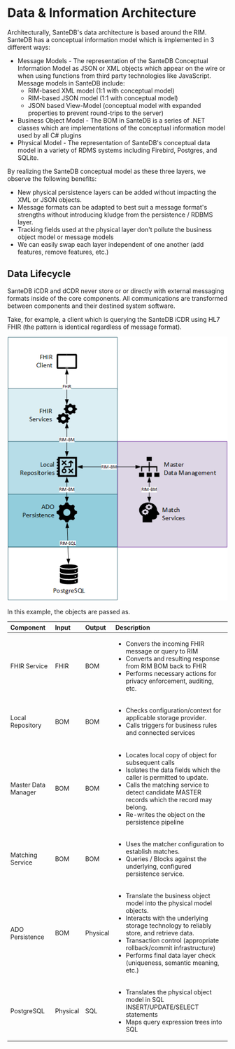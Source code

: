 # Data & Information Architecture

Architecturally, SanteDB's data architecture is based around the RIM. SanteDB has a conceptual information model which is implemented in 3 different ways:

* Message Models - The representation of the SanteDB Conceptual Information Model  as JSON or XML objects which appear on the wire or when using functions from third party technologies like JavaScript. Message models in SanteDB include:
  * RIM-based XML model \(1:1 with conceptual model\)
  * RIM-based JSON model \(1:1 with conceptual model\)
  * JSON based View-Model \(conceptual model with expanded properties to prevent round-trips to the server\)
* Business Object Model - The BOM in SanteDB is a series of .NET classes which are implementations of the conceptual information model used by all C\# plugins
* Physical Model - The representation of SanteDB's conceptual data model in a variety of RDMS systems including Firebird, Postgres, and SQLite. 

By realizing the SanteDB conceptual model as these three layers, we observe the following benefits:

* New physical persistence layers can be added without impacting the XML or JSON objects.
* Message formats can be adapted to best suit a message format's strengths without introducing kludge  from the persistence / RDBMS layer.
* Tracking fields used at the physical layer don't pollute the business object model or message models
* We can easily swap each layer independent of one another \(add features, remove features, etc.\)

## Data Lifecycle

SanteDB iCDR and dCDR never store or or directly with external messaging formats inside of the core components. All communications are transformed between components and their destined system software. 

Take, for example, a client which is querying the SanteDB iCDR using HL7 FHIR \(the pattern is identical regardless of message format\).

![](../../../.gitbook/assets/image%20%28177%29.png)

In this example, the objects are passed as.

<table>
  <thead>
    <tr>
      <th style="text-align:left">Component</th>
      <th style="text-align:left">Input</th>
      <th style="text-align:left">Output</th>
      <th style="text-align:left">Description</th>
    </tr>
  </thead>
  <tbody>
    <tr>
      <td style="text-align:left">FHIR Service</td>
      <td style="text-align:left">FHIR</td>
      <td style="text-align:left">BOM</td>
      <td style="text-align:left">
        <ul>
          <li>Convers the incoming FHIR message or query to RIM</li>
          <li>Converts and resulting response from RIM BOM back to FHIR</li>
          <li>Performs necessary actions for privacy enforcement, auditing, etc.</li>
        </ul>
      </td>
    </tr>
    <tr>
      <td style="text-align:left">Local Repository</td>
      <td style="text-align:left">BOM</td>
      <td style="text-align:left">BOM</td>
      <td style="text-align:left">
        <ul>
          <li>Checks configuration/context for applicable storage provider.</li>
          <li>Calls triggers for business rules and connected services</li>
        </ul>
      </td>
    </tr>
    <tr>
      <td style="text-align:left">Master Data Manager</td>
      <td style="text-align:left">BOM</td>
      <td style="text-align:left">BOM</td>
      <td style="text-align:left">
        <ul>
          <li>Locates local copy of object for subsequent calls</li>
          <li>Isolates the data fields which the caller is permitted to update.</li>
          <li>Calls the matching service to detect candidate MASTER records which the
            record may belong.</li>
          <li>Re-writes the object on the persistence pipeline</li>
        </ul>
      </td>
    </tr>
    <tr>
      <td style="text-align:left">Matching Service</td>
      <td style="text-align:left">BOM</td>
      <td style="text-align:left">BOM</td>
      <td style="text-align:left">
        <ul>
          <li>Uses the matcher configuration to establish matches.</li>
          <li>Queries / Blocks against the underlying, configured persistence service.</li>
        </ul>
      </td>
    </tr>
    <tr>
      <td style="text-align:left">ADO Persistence</td>
      <td style="text-align:left">BOM</td>
      <td style="text-align:left">Physical</td>
      <td style="text-align:left">
        <ul>
          <li>Translate the business object model into the physical model objects.</li>
          <li>Interacts with the underlying storage technology to reliably store, and
            retrieve data.</li>
          <li>Transaction control (appropriate rollback/commit infrastructure)</li>
          <li>Performs final data layer check (uniqueness, semantic meaning, etc.)</li>
        </ul>
      </td>
    </tr>
    <tr>
      <td style="text-align:left">PostgreSQL</td>
      <td style="text-align:left">Physical</td>
      <td style="text-align:left">SQL</td>
      <td style="text-align:left">
        <ul>
          <li>Translates the physical object model in SQL INSERT/UPDATE/SELECT statements</li>
          <li>Maps query expression trees into SQL</li>
        </ul>
      </td>
    </tr>
  </tbody>
</table>

